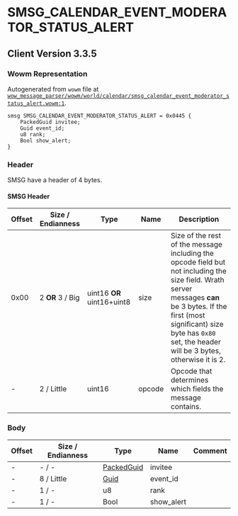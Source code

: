 # SMSG_CALENDAR_EVENT_MODERATOR_STATUS_ALERT

## Client Version 3.3.5

### Wowm Representation

Autogenerated from `wowm` file at [`wow_message_parser/wowm/world/calendar/smsg_calendar_event_moderator_status_alert.wowm:1`](https://github.com/gtker/wow_messages/tree/main/wow_message_parser/wowm/world/calendar/smsg_calendar_event_moderator_status_alert.wowm#L1).
```rust,ignore
smsg SMSG_CALENDAR_EVENT_MODERATOR_STATUS_ALERT = 0x0445 {
    PackedGuid invitee;
    Guid event_id;
    u8 rank;
    Bool show_alert;
}
```
### Header

SMSG have a header of 4 bytes.

#### SMSG Header

| Offset | Size / Endianness | Type   | Name   | Description |
| ------ | ----------------- | ------ | ------ | ----------- |
| 0x00   | 2 **OR** 3 / Big           | uint16 **OR** uint16+uint8 | size | Size of the rest of the message including the opcode field but not including the size field. Wrath server messages **can** be 3 bytes. If the first (most significant) size byte has `0x80` set, the header will be 3 bytes, otherwise it is 2.|
| -      | 2 / Little| uint16 | opcode | Opcode that determines which fields the message contains. |

### Body

| Offset | Size / Endianness | Type | Name | Comment |
| ------ | ----------------- | ---- | ---- | ------- |
| - | - / - | [PackedGuid](../types/packed-guid.md) | invitee |  |
| - | 8 / Little | [Guid](../types/packed-guid.md) | event_id |  |
| - | 1 / - | u8 | rank |  |
| - | 1 / - | Bool | show_alert |  |

